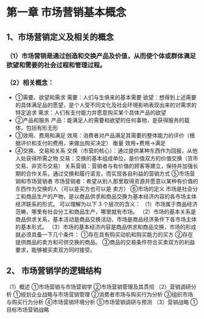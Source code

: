 # 第一章 市场营销基本概念
## 1、市场营销定义及相关的概念 
### （1）市场营销是通过创造和交换产品及价值，从而使个体或群体满足欲望和需要的社会过程和管理过程。 
### （2）相关概念： 
- ①需要、欲望和需求 
  需要：人们与生俱来的基本需要 
  欲望：想得到上述需要的具体满足品的愿望，是个人受不同文化及社会环境影响表现出来的对需求的特定追求 
  需求：人们有支付能力并愿意购买某个具体产品的欲望 
- ②产品和服务 
  产品：能满足人的需要和欲望的任何事物，是获得服务的载体，包括有形无形 
- ③效用、费用和满足 
  效用：消费者对产品满足其需要的整体能力的评价（根据评价和支付的费用，来做出购买决定） 
  衡量 效用+费用->满足
- ④交换、交易和关系 
  交换（市营的核心）：通过提供某种东西作为回报，从他人处获得所需之物 
  交易：交换的基本组成单位，是价值双方的价值交换（货币交易、非货币交易） 
关系营销：营销者与有价值的顾客等建立，保持并加强长期的合作关系，通过交换和履行诺言，而实现各自利益的营销方式 
⑤市场营销和市场营销者 
市场营销者：希望从别人那里取得资源并愿意以某种有价值的东西作为交换的人（可以是买方也可以是 卖方） 
⑥市场的定义 
市场是社会分工和商品生产的产物，是以商品供求和商品交换为基本经济内容的各市场主体经济联系的形式。
可以理解为以下 3 个层次的含义： 
（1）市场属于商品经济范畴，哪里有社会分工和商品生产，哪里就有市场。 
（2）市场的基本关系是商品供求关系，基本活动是商品交换活动，市场是商品经济条件下各市场主体的基本形式。 
（3）市场的基本经济内容是商品供求和商品交换，市场的形成就必须具备一下几个条件： 
①存在具有购买动机和购买能力的买方 ②存在提供商品的卖方和可供交换的商品。 
③商品的交易条件符合买卖双方的利益要求，能够被买卖双方同时接受。

## 2、 市场营销学的逻辑结构 
（1）概述 
①市场营销与市场营销学 
②市场营销管理及其贯彻 
（2）营销调研分析 ①规划企业战略与市场营销管理 ②消费者市场与购买行为分析 ③组织市场与购买行为分析 ④市场营销环境分析 ⑤市场营销调研与预测 （3）营销战略 ①目标市场营销战略
